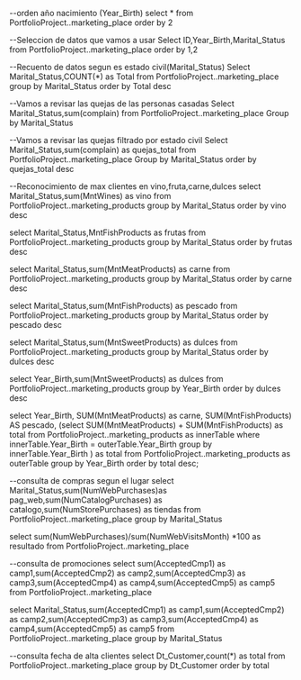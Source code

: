 
--orden año nacimiento (Year_Birth)
select *
from PortfolioProject..marketing_place
order by 2

--Seleccion de datos que vamos a usar
Select ID,Year_Birth,Marital_Status
from PortfolioProject..marketing_place
order by 1,2

--Recuento de datos segun es estado civil(Marital_Status)
Select Marital_Status,COUNT(*) as Total
from PortfolioProject..marketing_place
group by Marital_Status
order by Total desc

--Vamos a revisar las quejas de las personas casadas
Select Marital_Status,sum(complain)
from PortfolioProject..marketing_place
Group by Marital_Status

--Vamos a revisar las quejas filtrado por estado civil
Select Marital_Status,sum(complain) as quejas_total
from PortfolioProject..marketing_place
Group by Marital_Status
order by quejas_total desc

--Reconocimiento de max clientes en vino,fruta,carne,dulces
select Marital_Status,sum(MntWines) as vino 
from PortfolioProject..marketing_products
group by Marital_Status
order by vino desc

select Marital_Status,MntFishProducts as frutas 
from PortfolioProject..marketing_products
group by Marital_Status
order by frutas desc

select Marital_Status,sum(MntMeatProducts) as carne
from PortfolioProject..marketing_products
group by Marital_Status
order by carne desc

select Marital_Status,sum(MntFishProducts) as pescado
from PortfolioProject..marketing_products
group by Marital_Status
order by pescado desc

select Marital_Status,sum(MntSweetProducts) as dulces
from PortfolioProject..marketing_products
group by Marital_Status
order by dulces desc

select Year_Birth,sum(MntSweetProducts) as dulces
from PortfolioProject..marketing_products
group by Year_Birth
order by dulces desc

select Year_Birth, SUM(MntMeatProducts) as carne, SUM(MntFishProducts) AS pescado,
    (select SUM(MntMeatProducts) + SUM(MntFishProducts) as total
     from PortfolioProject..marketing_products as innerTable
     where innerTable.Year_Birth = outerTable.Year_Birth
     group by innerTable.Year_Birth
    ) as total
from PortfolioProject..marketing_products as outerTable
group by Year_Birth
order by total desc;





--consulta de compras segun el lugar
select Marital_Status,sum(NumWebPurchases)as pag_web,sum(NumCatalogPurchases) as catalogo,sum(NumStorePurchases) as tiendas
from PortfolioProject..marketing_place
group by Marital_Status

select sum(NumWebPurchases)/sum(NumWebVisitsMonth) *100 as resultado
from PortfolioProject..marketing_place

--consulta de promociones
select sum(AcceptedCmp1) as camp1,sum(AcceptedCmp2) as camp2,sum(AcceptedCmp3) as camp3,sum(AcceptedCmp4) as camp4,sum(AcceptedCmp5) as camp5
from PortfolioProject..marketing_place

select Marital_Status,sum(AcceptedCmp1) as camp1,sum(AcceptedCmp2) as camp2,sum(AcceptedCmp3) as camp3,sum(AcceptedCmp4) as camp4,sum(AcceptedCmp5) as camp5
from PortfolioProject..marketing_place
group by Marital_Status

--consulta fecha de alta clientes
select Dt_Customer,count(*) as total
from PortfolioProject..marketing_place 
group by Dt_Customer
order by total 


